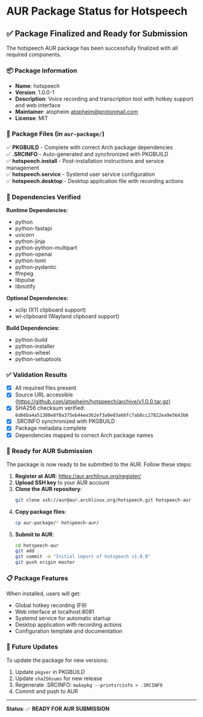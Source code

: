 # AUR Package Status for Hotspeech

## ✅ **Package Finalized and Ready for Submission**

The hotspeech AUR package has been successfully finalized with all required components.

### 📦 Package Information

- **Name**: hotspeech
- **Version**: 1.0.0-1
- **Description**: Voice recording and transcription tool with hotkey support and web interface
- **Maintainer**: atopheim <atopheim@protonmail.com>
- **License**: MIT

### 📁 Package Files (in `aur-package/`)

✅ **PKGBUILD** - Complete with correct Arch package dependencies  
✅ **.SRCINFO** - Auto-generated and synchronized with PKGBUILD  
✅ **hotspeech.install** - Post-installation instructions and service management  
✅ **hotspeech.service** - Systemd user service configuration  
✅ **hotspeech.desktop** - Desktop application file with recording actions

### 🔧 Dependencies Verified

**Runtime Dependencies:**

- python
- python-fastapi
- uvicorn
- python-jinja
- python-python-multipart
- python-openai
- python-toml
- python-pydantic
- ffmpeg
- libpulse
- libnotify

**Optional Dependencies:**

- xclip (X11 clipboard support)
- wl-clipboard (Wayland clipboard support)

**Build Dependencies:**

- python-build
- python-installer
- python-wheel
- python-setuptools

### ✅ Validation Results

- [x] All required files present
- [x] Source URL accessible (https://github.com/atopheim/hotspeech/archive/v1.0.0.tar.gz)
- [x] SHA256 checksum verified: `6d66ba4a51308e8f0a375eb44ee362ef3a0e03a66fc7ab0cc27822ea9e5643b6`
- [x] .SRCINFO synchronized with PKGBUILD
- [x] Package metadata complete
- [x] Dependencies mapped to correct Arch package names

### 🚀 Ready for AUR Submission

The package is now ready to be submitted to the AUR. Follow these steps:

1. **Register at AUR**: https://aur.archlinux.org/register/
2. **Upload SSH key** to your AUR account
3. **Clone the AUR repository**:
   ```bash
   git clone ssh://aur@aur.archlinux.org/hotspeech.git hotspeech-aur
   ```
4. **Copy package files**:
   ```bash
   cp aur-package/* hotspeech-aur/
   ```
5. **Submit to AUR**:
   ```bash
   cd hotspeech-aur
   git add .
   git commit -m "Initial import of hotspeech v1.0.0"
   git push origin master
   ```

### 📋 Package Features

When installed, users will get:

- Global hotkey recording (F9)
- Web interface at localhost:8081
- Systemd service for automatic startup
- Desktop application with recording actions
- Configuration template and documentation

### 🔄 Future Updates

To update the package for new versions:

1. Update `pkgver` in PKGBUILD
2. Update `sha256sums` for new release
3. Regenerate .SRCINFO: `makepkg --printsrcinfo > .SRCINFO`
4. Commit and push to AUR

---

**Status**: ✅ **READY FOR AUR SUBMISSION**
